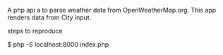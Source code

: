 A php api a to parse weather data from OpenWeatherMap.org. This app renders data from City input.

steps to reproduce

$ php -S localhost:8000 index.php
